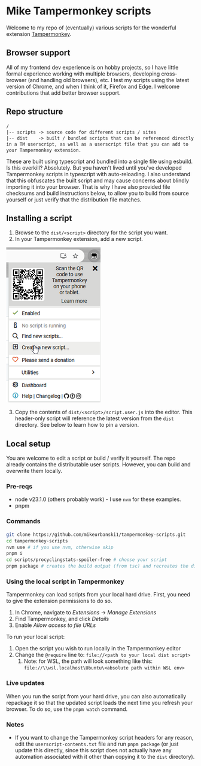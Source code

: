# Mike Tampermonkey scripts

Welcome to my repo of (eventually) various scripts for the wonderful extension [Tampermonkey](https://www.tampermonkey.net/).

## Browser support

All of my frontend dev experience is on hobby projects, so I have little formal experience working with multiple browsers, developing cross-browser (and handling old browsers), etc. I test my scripts using the latest version of Chrome, and when I think of it, Firefox and Edge. I welcome contributions that add better browser support.

## Repo structure

```
/
|-- scripts -> source code for different scripts / sites
|-- dist    -> built / bundled scripts that can be referenced directly in a TM userscript, as well as a userscript file that you can add to your Tampermonkey extension.
```

These are built using typescript and bundled into a single file using esbuild. Is this overkill? Absolutely. But you haven't lived until you've developed Tampermonkey scripts in typescript with auto-reloading. I also understand that this obfuscates the built script and may cause concerns about blindly importing it into your browser. That is why I have also provided file checksums and build instructions below, to allow you to build from source yourself or just verify that the distribution file matches.

## Installing a script

1. Browse to the `dist/<script>` directory for the script you want. 
2. In your Tampermonkey extension, add a new script.

![Click the tampermonkey extension icon and select "create user script"](docs/images/tampermonkey-new-script.png)

3. Copy the contents of `dist/<script>/script.user.js` into the editor. This header-only script will reference the latest version from the `dist` directory. See below to learn how to pin a version.

## Local setup

You are welcome to edit a script or build / verify it yourself. The repo already contains the distributable user scripts. However, you can build and overwrite them locally.

### Pre-reqs

- node v23.1.0 (others probably work) - I use `nvm` for these examples.
- pnpm

### Commands

```bash
git clone https://github.com/mikeurbanski1/tampermonkey-scripts.git
cd tampermonkey-scripts
nvm use # if you use nvm, otherwise skip
pnpm i
cd scripts/procyclingstats-spoiler-free # choose your script
pnpm package # creates the build output (from tsc) and recreates the dist directory contents
```

### Using the local script in Tampermonkey

Tampermonkey can load scripts from your local hard drive. First, you need to give the extension permissions to do so.

1. In Chrome, navigate to *Extensions* -> *Manage Extensions*
2. Find Tampermonkey, and click *Details*
3. Enable *Allow access to file URLs*

To run your local script:

1. Open the script you wish to run locally in the Tampermonkey editor
2. Change the `@require` line to: `file://<path to your local dist script>`
   1. Note: for WSL, the path will look something like this: `file://\\wsl.localhost\Ubuntu\<absolute path within WSL env>`

### Live updates

When you run the script from your hard drive, you can also automatically repackage it so that the updated script loads the next time you refresh your browser. To do so, use the `pnpm watch` command.

### Notes

- If you want to change the Tampermonkey script headers for any reason, edit the `userscript-contents.txt` file and run `pnpm package` (or just update this directly, since this script does not actually have any automation associated with it other than copying it to the `dist` directory).

